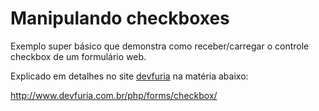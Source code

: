 Manipulando checkboxes
===

Exemplo super básico que demonstra como receber/carregar o controle
checkbox de um formulário web.


Explicado em detalhes no site [devfuria](http://www.devfuria.com.br/) na matéria abaixo:

http://www.devfuria.com.br/php/forms/checkbox/